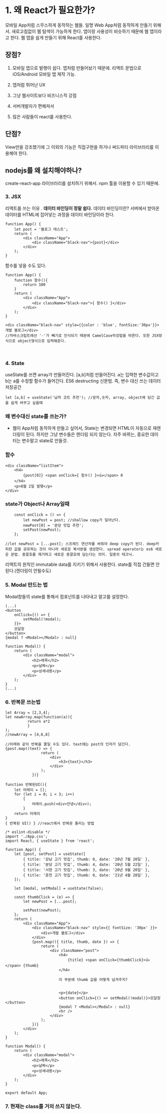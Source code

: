 # 1. 왜 React가 필요한가?

모바일 App처럼 스무스하게 동작하는 웹들. 일명 Web App처럼 동작하게 만들기 위해서. 새로고침없이 웹 탐색이 가능하게 한다. 앱이랑 사용성이 비슷하기 때문에 웹 앱이라고 한다. 웹 앱을 쉽게 만들기 위해 React를 사용한다. 

## 장점?

1. 모바일 앱으로 발행이 쉽다. 앱처럼 만들어놨기 때문에. 리액트 문법으로 iOS/Android 모바일 앱 제작 가능.
2. 앱처럼 뛰어난 UX
3. 그냥 웹사이트보다 비즈니스적 강점

4. 서버개발자가 편해져서
5. 많은 사람들이 react를 사용한다.

## 단점?

View만을 강조했기에 그 이외의 기능은 직접구현을 하거나 써드파티 라이브러리를 이용해야 한다.



## nodejs를 왜 설치해야하나?

create-react-app 라이브러리를 설치하기 위해서. npm 툴을 이용할 수 있기 때문에.

### 3. JSX

리액트를 쓰는 이유 . **데이터 바인딩이 정말 쉽다.** 데이터 바인딩이란? 서버에서 받아온 데이터를 HTML에 집어넣는 과정을 데이터 바인딩이라 한다.

```react
function App() {
	let post = '블로그 테스트';
	return (
		<div className="App">
			<div className="black-nav">{post}</div>
		</div>
	);
}
```

함수를 넣을 수도 있다.

```react
function App() {
    function 함수(){
        return 100
    }
	return (
		<div className="App">
			<div className="black-nav">{ 함수() }</div>
		</div>
	);
}
```



```react
<div className="black-nav" style={{color : 'blue', fontSize:'30px'}}>개발 블로그</div>
//자바스크립트에선 '-'가 빼기로 인식되기 때문에 CamelCase작성법을 따른다. 또한 JSX방식으로 object형식으로 입력해준다.
```

<br/>



### 4. State

useState를 쓰면 array가 만들어진다. [a,b]처럼 만들어진다. a는 입력한 변수값이고 b는 a를 수정할 함수가 들어간다. ES6 destructing 신문법. 즉, 변수 대신 쓰는 데이터저장공간

```react
let [a,b] = useState('남자 코트 추천'); //문자,숫자, array, object에 담긴 값을 쉽게 바꾸고 싶을때
```

### 왜 변수대신 state를 쓰는가? 

* 웹이 App처럼 동작하게 만들고 싶어서, State는 변경되면 HTML이 자동으로 재렌더링이 된다. 하지만 그냥 변수들은 렌더링 되지 않는다. 자주 바뀌는, 중요한 데이터는 변수말고 state로 만들것.

### 함수

```react
<div className="listItem">
    <h4>
        {post[0]} <span onClick={ 함수() }>👍</span> 0
    </h4>
    <p>8월 2일 발행</p>
</div>
```

### state가 Object나 Array일때

```react
	const onClick = () => {
		let newPost = post; //shallow copy가 일어난다.
		newPost[0] = '분당 맛집 추천';
		setPost(newPost);
	};

//let newPost = [...post]; 스프레드 연산자를 써줘야 deep copy가 된다. deep카피란 값을 공유하는 것이 아니라 새로운 복사본을 생성한다. spread operator는 es6 새로운 문법. 중괄호를 제거하고 새로운 중괄호에 담는다는 의미. 일종의 테크닉. 
```

리액트의 원칙인 immutable data를 지키기 위해서 사용한다. state를 직접 건들면 안된다.(렌더링이 안될수도)



### 5. Modal 만드는 법

Modal창들의 state를 통해서 컴포넌트를 나타내고 말고를 설정한다.

```react
(...)
<button
    onClick={() => {
        setModal(!modal);
    }}>
    모달창
</button>
{modal ? <Modal></Modal> : null}

function Modal() {
	return (
		<div className="modal">
			<h2>제목</h2>
			<p>날짜</p>
			<p>상세내용</p>
		</div>
	);
}
(...)
```



### 6. 반복문 쓰는법

```react
let Array = [2,3,4];
let newArray.map(function(a)){
          return a*2
          }
);
//newArray = [4,6,8]

//아래와 같이 반복을 줄일 수도 있다. text에는 post의 인자가 담긴다.
{post.map((text) => {
				return (
					<div>
						<h3>{text}</h3>
					</div>
				);
			})}

function 반복된UI(){
    let 어레이 = [];
    for (let i = 0; i < 3; i++)
        {
            어레이.push(<div>안녕</div>);
        }
    return 어레이
}
{ 반복된 UI() } //react에서 반복문 돌리는 방법
```



```react
/* eslint-disable */
import './App.css';
import React, { useState } from 'react';

function App() {
	let [post, setPost] = useState([
		{ title: '강남 고기 맛집', thumb: 0, date: '20년 7월 20일' },
		{ title: '분당 고기 맛집', thumb: 4, date: '20년 5월 22일' },
		{ title: '서현 고기 맛집', thumb: 3, date: '20년 9월 20일' },
		{ title: '춘천 고기 맛집', thumb: 0, date: '21년 4월 20일' },
	]);

	let [modal, setModal] = useState(false);

	const thumbClick = (e) => {
		let newPost = [...post];

		setPost(newPost);
	};
	return (
		<div className="App">
			<div className="black-nav" style={{ fontSize: '30px' }}>
				<div>개발 블로그</div>
			</div>
			{post.map(({ title, thumb, date }) => {
				return (
					<div className="post">
						<h4>
							{title} <span onClick={thumbClick}>👍</span> {thumb}
						</h4>
						
                        이 부분에 thumb 값을 어떻게 넘겨주지?
                        
                        
						<p>{date}</p>
						<button onClick={() => setModal(!modal)}>모달창</button>
						{modal ? <Modal></Modal> : null}
						<hr />
					</div>
				);
			})}
		</div>
	);
}

function Modal() {
	return (
		<div className="modal">
			<h2>제목</h2>
			<p>날짜</p>
			<p>상세내용</p>
		</div>
	);
}

export default App;

```

### 7. 현재는 class를 거의 쓰지 않는다.

